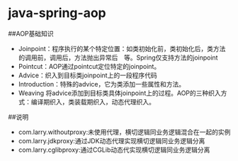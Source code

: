 # java-spring-aop 

##AOP基础知识

* Joinpoint：程序执行的某个特定位置：如类初始化前，类初始化后，类方法的调用前，调用后，方法抛出异常后　等。Spring仅支持方法的joinpoint
* Pointcut：AOP通过pointcut定位特定的joinpoint。
* Advice：织入到目标类joinpoint上的一段程序代码
* Introduction：特殊的advice，它为类添加一些属性和方法。
* Weaving 将advice添加到目标类具体joinpoint上的过程。AOP的三种织入方式：编译期织入，类装载期织入，动态代理织入。

##说明

* com.larry.withoutproxy:未使用代理，横切逻辑同业务逻辑混合在一起的实例
* com.larry.jdkproxy:通过JDK动态代理实现横切逻辑同业务逻辑分离
* com.larry.cglibproxy:通过CGLib动态代实现横切逻辑同业务逻辑分离
